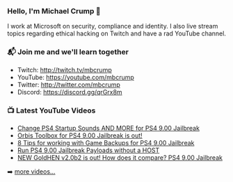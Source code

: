 ### Hello, I'm Michael Crump 👋

I work at Microsoft on security, compliance and identity. I also live stream topics regarding ethical hacking on Twitch and have a rad YouTube channel. 

### 📬 Join me and we'll learn together

- Twitch: http://twitch.tv/mbcrump
- YouTube: https://youtube.com/mbcrump
- Twitter: http://twitter.com/mbcrump
- Discord: https://discord.gg/qrGrx8m

### 📺 Latest YouTube Videos

<!-- YOUTUBE:START -->
- [Change PS4 Startup Sounds AND MORE for PS4 9.00 Jailbreak](https://www.youtube.com/watch?v=oOUrKK5P6kc)
- [Orbis Toolbox for PS4 9.00 Jailbreak is out!](https://www.youtube.com/watch?v=MCVBC5m_1kI)
- [8 Tips for working with Game Backups for PS4 9.00 Jailbreak](https://www.youtube.com/watch?v=kCqZ1g51H5U)
- [Run PS4 9.00 Jailbreak Payloads without a HOST](https://www.youtube.com/watch?v=ftA5oaI35R0)
- [NEW GoldHEN v2.0b2 is out! How does it compare? PS4 9.00 Jailbreak](https://www.youtube.com/watch?v=FCv1MJHtkNI)
<!-- YOUTUBE:END -->

➡️ [more videos...](https://youtube.com/mbcrump)

